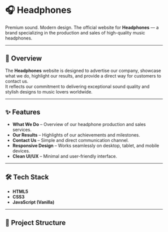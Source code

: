 # 🎧 Headphones

Premium sound. Modern design. The official website for **Headphones** — a brand specializing in the production and sales of high-quality music headphones.

---

## 📖 Overview

The **Headphones** website is designed to advertise our company, showcase what we do, highlight our results, and provide a direct way for customers to contact us.  
It reflects our commitment to delivering exceptional sound quality and stylish designs to music lovers worldwide.

---

## ✨ Features

- **What We Do** – Overview of our headphone production and sales services.
- **Our Results** – Highlights of our achievements and milestones.
- **Contact Us** – Simple and direct communication channel.
- **Responsive Design** – Works seamlessly on desktop, tablet, and mobile devices.
- **Clean UI/UX** – Minimal and user-friendly interface.

---

## 🛠️ Tech Stack

- **HTML5**
- **CSS3**
- **JavaScript (Vanilla)**

---

## 📂 Project Structure

